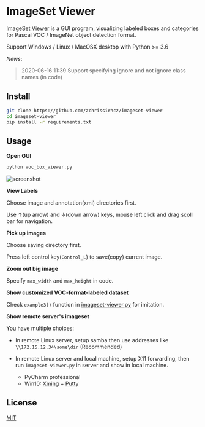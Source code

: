 # ImageSet Viewer

[ImageSet Viewer](https://github.com/zchrissirhcz/imageset-viewer) is a GUI program, visualizing labeled boxes and categories for Pascal VOC / ImageNet object detection format.

Support Windows / Linux / MacOSX desktop with Python >= 3.6

_News_:
> 2020-06-16 11:39
> Support specifying ignore and not ignore class names (in code)


## Install

```bash
git clone https://github.com/zchrissirhcz/imageset-viewer
cd imageset-viewer
pip install -r requirements.txt
```


## Usage

**Open GUI**
```bash
python voc_box_viewer.py
```


![screenshot](https://user-images.githubusercontent.com/3831847/84168090-94bf9580-aaa9-11ea-9aeb-a56d476e2610.png)



**View Labels**

Choose image and annotation(xml) directories first. 

Use &#8593;(up arrow) and &#8595;(down arrow) keys, mouse left click and drag scoll bar for navigation.


**Pick up images**

Choose saving directory first.

Press left control key(`Control_L`) to save(copy) current image.


**Zoom out big image**

Specify `max_width` and `max_height` in code.


**Show customized VOC-format-labeled dataset**

Check `example3()` function in [imageset-viewer.py](imageset-viewer.py) for imitation.


**Show remote server's imageset**

You have multiple choices:

- In remote Linux server, setup samba then use addresses like `\\172.15.12.34\some\dir` (Recommended)

- In remote Linux server and local machine, setup X11 forwarding,  then run `imageset-viewer.py` in server and show in local machine.
    - PyCharm professional
    - Win10: [Xming](https://sourceforge.net/projects/xming/) + [Putty](https://www.chiark.greenend.org.uk/~sgtatham/putty/latest.html)


## License

[MIT](LICENSE)
